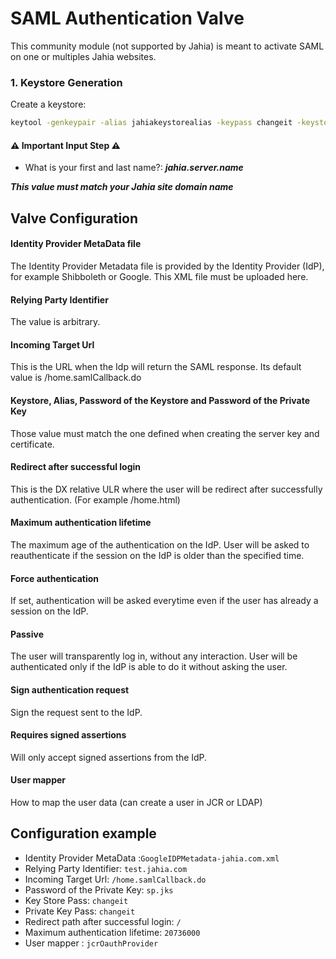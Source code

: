 # SAML Authentication Valve
This community module (not supported by Jahia) is meant to activate SAML on one or multiples Jahia websites.


### 1. Keystore Generation

Create a keystore: 
```sh
keytool -genkeypair -alias jahiakeystorealias -keypass changeit -keystore sp.jks -storepass changeit -keyalg RSA -keysize 2048 -validity 3650
```

#### :warning: Important Input Step :warning:
- What is your first and last name?: ***jahia.server.name***

***This value must match your Jahia site domain name***

## Valve Configuration

#### Identity Provider MetaData file
The Identity Provider Metadata file is provided by the Identity Provider (IdP), for example Shibboleth or Google. This XML file must be uploaded here.

#### Relying Party Identifier
The value is arbitrary.

#### Incoming Target Url
This is the URL when the Idp will return the SAML response. Its default value is /home.samlCallback.do

#### Keystore, Alias, Password of the Keystore and Password of the Private Key
Those value must match the one defined when creating the server key and certificate.

#### Redirect after successful login
This is the DX relative ULR where the user will be redirect after successfully authentication. (For example /home.html)

#### Maximum authentication lifetime
The maximum age of the authentication on the IdP. User will be asked to reauthenticate if the session on the IdP is older than the specified time. 

#### Force authentication
If set, authentication will be asked everytime even if the user has already a session on the IdP.

#### Passive
The user will transparently log in, without any interaction. User will be authenticated only if the IdP is able to do it without asking the user.

#### Sign authentication request
Sign the request sent to the IdP.

#### Requires signed assertions
Will only accept signed assertions from the IdP.

#### User mapper
How to map the user data (can create a user in JCR or LDAP)

## Configuration example

- Identity Provider MetaData :`GoogleIDPMetadata-jahia.com.xml`
- Relying Party Identifier: `test.jahia.com`
- Incoming Target Url: `/home.samlCallback.do`
- Password of the Private Key: `sp.jks`
- Key Store Pass: `changeit`
- Private Key Pass: `changeit`
- Redirect path after successful login: `/`
- Maximum authentication lifetime: `20736000`
- User mapper : `jcrOauthProvider`
